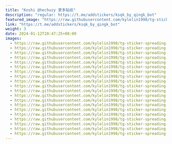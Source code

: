 ```yaml
---
title: "Koshi @hechuzy 更多贴纸"
description: "regular: https://t.me/addstickers/ksqk_by_qingk_bot"
featured_image: "https://raw.githubusercontent.com/kylelin1998/tg-sticker-spreading-worldwide-images/main/img/9e162c92-3ee1-4b77-aae9-19a8123a8f71.jpg"
link: "https://t.me/addstickers/ksqk_by_qingk_bot"
weight: 3
date: 2024-01-12T20:47:25+08:00
images:
  - https://raw.githubusercontent.com/kylelin1998/tg-sticker-spreading-worldwide-images/main/img/9e162c92-3ee1-4b77-aae9-19a8123a8f71.jpg
  - https://raw.githubusercontent.com/kylelin1998/tg-sticker-spreading-worldwide-images/main/img/319b4659-cefc-4d35-ba63-481dfd4a023a.jpg
  - https://raw.githubusercontent.com/kylelin1998/tg-sticker-spreading-worldwide-images/main/img/4c3f9a4c-c33e-4162-9616-be6e654b5ab7.jpg
  - https://raw.githubusercontent.com/kylelin1998/tg-sticker-spreading-worldwide-images/main/img/d57f3d56-fafd-437a-9058-b8471f7d5609.jpg
  - https://raw.githubusercontent.com/kylelin1998/tg-sticker-spreading-worldwide-images/main/img/f81ea86b-4a16-47d4-accd-428c3b40572c.jpg
  - https://raw.githubusercontent.com/kylelin1998/tg-sticker-spreading-worldwide-images/main/img/cdca0d2d-82ed-4313-9167-e1478dfdfea7.jpg
  - https://raw.githubusercontent.com/kylelin1998/tg-sticker-spreading-worldwide-images/main/img/b26c29ef-dd35-4c49-acaf-0fe7ccae5f05.jpg
  - https://raw.githubusercontent.com/kylelin1998/tg-sticker-spreading-worldwide-images/main/img/94d464cf-55e3-469d-b1f8-c374c3705c4e.jpg
  - https://raw.githubusercontent.com/kylelin1998/tg-sticker-spreading-worldwide-images/main/img/2909ab97-e3e7-4eca-ab20-10f66ee2fb21.jpg
  - https://raw.githubusercontent.com/kylelin1998/tg-sticker-spreading-worldwide-images/main/img/0a07e90c-6b13-4404-a7a5-5c8c5b5a0203.jpg
  - https://raw.githubusercontent.com/kylelin1998/tg-sticker-spreading-worldwide-images/main/img/f2723364-e72e-4c97-a270-85f0f7e4ba7b.jpg
  - https://raw.githubusercontent.com/kylelin1998/tg-sticker-spreading-worldwide-images/main/img/244a7951-403d-4c8b-98df-b069e0cb3140.jpg
  - https://raw.githubusercontent.com/kylelin1998/tg-sticker-spreading-worldwide-images/main/img/f6550e42-3327-46c6-ba9a-30e6bad66dc5.jpg
  - https://raw.githubusercontent.com/kylelin1998/tg-sticker-spreading-worldwide-images/main/img/df5a0194-0351-4442-8b9a-5fc12769f5bd.jpg
  - https://raw.githubusercontent.com/kylelin1998/tg-sticker-spreading-worldwide-images/main/img/e87084f2-4a06-4350-860d-aa2bfd96ba24.jpg
  - https://raw.githubusercontent.com/kylelin1998/tg-sticker-spreading-worldwide-images/main/img/3238587a-67c9-476c-9183-8c35573ea7f9.jpg
  - https://raw.githubusercontent.com/kylelin1998/tg-sticker-spreading-worldwide-images/main/img/959a0d62-c7c6-4838-87ef-57f21f4a7ed8.jpg
  - https://raw.githubusercontent.com/kylelin1998/tg-sticker-spreading-worldwide-images/main/img/6cd58fe1-6c69-4396-8386-6f1881a38304.jpg
  - https://raw.githubusercontent.com/kylelin1998/tg-sticker-spreading-worldwide-images/main/img/84132aac-1af5-4716-ab22-3c8dff7eb0d6.jpg
  - https://raw.githubusercontent.com/kylelin1998/tg-sticker-spreading-worldwide-images/main/img/7757b0c0-5086-40e5-81cc-5a72adc65d93.jpg
---
```

